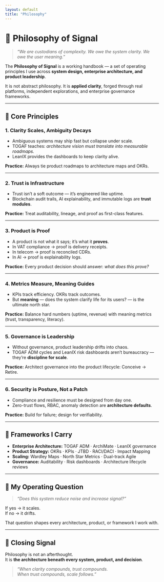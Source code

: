 ```yaml
---
layout: default
title: "Philosophy"
---
```


# 🧭 Philosophy of Signal

> *“We are custodians of complexity. We owe the system clarity. We owe the user meaning.”*

The **Philosophy of Signal** is a working handbook — a set of operating principles I use across **system design, enterprise architecture, and product leadership**.  

It is not abstract philosophy. It is **applied clarity**, forged through real platforms, independent explorations, and enterprise governance frameworks.

---

## 🔹 Core Principles

### 1. Clarity Scales, Ambiguity Decays
- Ambiguous systems may ship fast but collapse under scale.  
- TOGAF teaches: *architecture vision must translate into measurable roadmaps.*  
- LeanIX provides the dashboards to keep clarity alive.  

**Practice:** Always tie product roadmaps to architecture maps and OKRs.  

---

### 2. Trust is Infrastructure
- Trust isn’t a soft outcome — it’s engineered like uptime.  
- Blockchain audit trails, AI explainability, and immutable logs are **trust modules**.  

**Practice:** Treat auditability, lineage, and proof as first-class features.  

---

### 3. Product is Proof
- A product is not what it says; it’s what it **proves**.  
- In VAT compliance → proof is delivery receipts.  
- In telecom → proof is reconciled CDRs.  
- In AI → proof is explainability logs.  

**Practice:** Every product decision should answer: *what does this prove?*  

---

### 4. Metrics Measure, Meaning Guides
- KPIs track efficiency. OKRs track outcomes.  
- But **meaning** — does the system clarify life for its users? — is the ultimate north star.  

**Practice:** Balance hard numbers (uptime, revenue) with meaning metrics (trust, transparency, literacy).  

---

### 5. Governance is Leadership
- Without governance, product leadership drifts into chaos.  
- TOGAF ADM cycles and LeanIX risk dashboards aren’t bureaucracy — they’re **discipline for scale**.  

**Practice:** Architect governance into the product lifecycle: Conceive → Retire.  

---

### 6. Security is Posture, Not a Patch
- Compliance and resilience must be designed from day one.  
- Zero-trust flows, RBAC, anomaly detection are **architecture defaults**.  

**Practice:** Build for failure; design for verifiability.  

---

## 🔹 Frameworks I Carry

- **Enterprise Architecture:** TOGAF ADM · ArchiMate · LeanIX governance  
- **Product Strategy:** OKRs · KPIs · JTBD · RACI/DACI · Impact Mapping  
- **Scaling:** Wardley Maps · North Star Metrics · Dual-track Agile  
- **Governance:** Auditability · Risk dashboards · Architecture lifecycle reviews  

---

## 🔹 My Operating Question

> *“Does this system reduce noise and increase signal?”*  

If yes → it scales.  
If no → it drifts.  

That question shapes every architecture, product, or framework I work with.  

---

## 🔹 Closing Signal

Philosophy is not an afterthought.  
It is **the architecture beneath every system, product, and decision**.  

> *“When clarity compounds, trust compounds.  
When trust compounds, scale follows.”*
